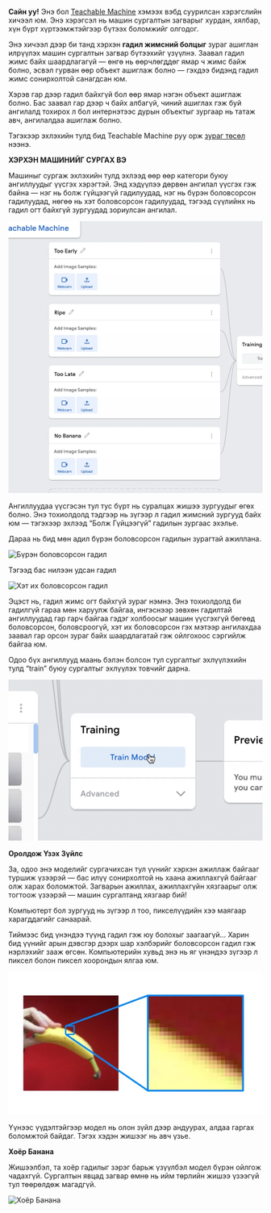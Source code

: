 **Сайн уу!** Энэ бол [Teachable Machine](https://teachablemachine.withgoogle.com/) хэмээх вэбд суурилсан хэрэгслийн хичээл юм. Энэ хэрэгсэл нь машин сургалтын загварыг хурдан, хялбар, хүн бүрт хүртээмжтэйгээр бүтээх боломжийг олгодог.

Энэ хичээл дээр би танд хэрхэн **гадил жимсний болцыг** зураг ашиглан илрүүлэх машин сургалтын загвар бүтээхийг үзүүлнэ. Заавал гадил жимс байх шаардлагагүй — өнгө нь өөрчлөгддөг ямар ч жимс байж болно, эсвэл гурван өөр объект ашиглаж болно — гэхдээ бидэнд гадил жимс сонирхолтой санагдсан юм.

Хэрэв гар дээр гадил байхгүй бол өөр ямар нэгэн объект ашиглаж болно. Бас заавал гар дээр ч байх албагүй, чиний ашиглах гэж буй ангилалд тохирох л бол интернэтээс дурын объектыг зургаар нь татаж авч, ангилалдаа ашиглаж болно.

[comment]: <> (Нэмээд өөр хоёр дасгал хичээл бий — нэг нь **аудио** ашиглан машин сургалтын загвар бүтээх, нөгөө нь **поз** ашиглах хичээл юм.)

Тэгэхээр эхлэхийн тулд бид Teachable Machine руу орж [зураг төсөл](https://teachablemachine.withgoogle.com/train/image) нээнэ.

**ХЭРХЭН МАШИНИЙГ СУРГАХ ВЭ**

Машиныг сургаж эхлэхийн тулд эхлээд өөр өөр категори буюу ангиллуудыг үүсгэх хэрэгтэй. Энд хэдүүлээ дөрвөн ангилал үүсгэх гэж байна — нэг нь болж гүйцээгүй гадилуудад, нэг нь бүрэн боловсорсон гадилуудад, нөгөө нь хэт боловсорсон гадилуудад, тэгээд сүүлийнх нь гадил огт байхгүй зургуудад зориулсан ангилал.

![Машинд сургах ангиллууд](./Images/classes.png)

Ангиллуудаа үүсгэсэн тул тус бүрт нь суралцах жишээ зургуудыг өгөх болно. Энэ тохиолдолд тэдгээр нь зүгээр л гадил жимсний зургууд байх юм — тэгэхээр эхлээд “Болж Гүйцээгүй” гадилын зургаас эхэлье.

Дараа нь бид мөн адил бүрэн боловсорсон гадилын зурагтай ажиллана.

![Бүрэн боловсорсон гадил](./Images/ripe.gif)


Тэгээд бас нилээн удсан гадил


![Хэт их боловсорсон гадил](./Images/too-ripe.gif)

Эцэст нь, гадил жимс огт байхгүй зураг нэмнэ. Энэ тохиолдолд би гадилгүй гараа мөн харуулж байгаа, ингэснээр зөвхөн гадилтай ангиллуудад гар гарч байгаа гэдэг холбоосыг машин үүсгэхгүй бөгөөд боловсорсон, боловсроогүй, хэт их боловсорсон гэх мэтээр ангилахдаа заавал гар орсон зураг байх шаардлагатай гэж ойлгохоос сэргийлж байгаа юм.

Одоо бүх ангиллууд маань бэлэн болсон тул сургалтыг эхлүүлэхийн тулд “train” буюу сургалтыг эхлүүлэх товчийг дарна.

![Сургах товчлуур](./Images/training.gif)



**Оролдож Үзэх Зүйлс**

За, одоо энэ моделийг сургачихсан тул үүнийг хэрхэн ажиллаж байгааг туршиж үзээрэй — бас илүү сонирхолтой нь хаана ажиллахгүй байгааг олж харах боломжтой. Загварын ажиллах, ажиллахгүйн хязгаарыг олж тогтоож үзээрэй — машин сургалтанд хязгаар бий!

Компьютерт бол зургууд нь зүгээр л тоо, пикселүүдийн хээ маягаар харагддагийг санаарай.

Тиймээс бид үнэндээ түүнд гадил гэж юу болохыг заагаагүй... Харин бид үүнийг арын дэвсгэр дээрх шар хэлбэрийг боловсорсон гадил гэж нэрлэхийг зааж өгсөн. Компьютерийн хувьд энэ нь яг үнэндээ зүгээр л пиксел болон пиксел хоорондын ялгаа юм.

![Зураг Ойртуулвал](./Images/pixelated-banana.png)

Үүнээс үүдэлтэйгээр модел нь олон зүйл дээр андуурах, алдаа гаргах боломжтой байдаг. Тэгэх хэдэн жишээг нь авч үзье.

**Хоёр Банана**

Жишээлбэл, та хоёр гадилыг зэрэг барьж үзүүлбэл модел бүрэн ойлгож чадахгүй. Сургалтын явцад загвар өмнө нь ийм төрлийн жишээ үзээгүй тул төөрөлдөж магадгүй.

![Хоёр Банана](./Images/two-bananas.gif)